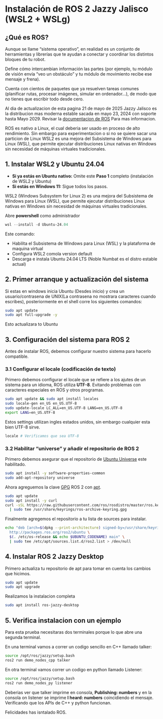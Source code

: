 # Instalación de ROS 2 Jazzy Jalisco (WSL2 + WSLg)

## ¿Qué es ROS?

Aunque se llame “sistema operativo”, en realidad es un conjunto de herramientas y librerías que te ayudan a conectar y coordinar los distintos bloques de tu robot.

Define cómo intercambian información las partes (por ejemplo, tu módulo de visión envía “veo un obstáculo” y tu módulo de movimiento recibe ese mensaje y frena).

Cuenta con cientos de paquetes que ya resuelven tareas comunes (planificar rutas, procesar imágenes, simular en ordenador…), de modo que no tienes que escribir todo desde cero.

Al dia de actualizacion de esta pagina 21 de mayo de 2025 Jazzy Jalisco es la distribucion mas moderna estable sacada en mayo 23, 2024 con soporte hasta Mayo 2029. Revisar la [documentacion de ROS](https://docs.ros.org/en/rolling/Releases.html "ROS2 Distributions") Para mas informacion.

ROS es nativo a Linux, el cual deberia ser usado en proceso de alto rendimiento. Sin embargo para experimentacion o si no se quiere sacar una particion de Linux WSL2 es una mejora del Subsistema de Windows para Linux (WSL), que permite ejecutar distribuciones Linux nativas en Windows sin necesidad de máquinas virtuales tradicionales.

## 1. Instalar WSL2 y Ubuntu 24.04  
- **Si ya estás en Ubuntu nativo:**  Omite este **Paso 1** completo (instalación de WSL2 y Ubuntu)
- **Si estás en Windows 11:**  Sigue todos los pasos. 

WSL2 (Windows Subsystem for Linux 2) es una mejora del Subsistema de Windows para Linux (WSL), que permite ejecutar distribuciones Linux nativas en Windows sin necesidad de máquinas virtuales tradicionales.

Abre **powershell** como administrador 
```powershell
wsl --install -d Ubuntu-24.04
```
Este comando:

- Habilita el Subsistema de Windows para Linux (WSL) y la plataforma de maquina virtual
- Configura WSL2 comola version default
- Descarga e instala Ubuntu 24.04 LTS (Noble Numbat es el distro estable actual)

## 2.  Primer arranque y actualización del sistema

Si estas en windows inicia Ubuntu (Desdes inicio) y crea un usuario/contrasena de UNIX(La contrasena no mostrara caracteres cuando escribes), posteriormente en el shell corre los siguientes comandos:

```bash
sudo apt update
sudo apt full-upgrade -y
```
Esto actualizara to Ubuntu

## 3. Configuración del sistema para ROS 2

Antes de instalar ROS, debemos configurar nuestro sistema para hacerlo compatible.

### 3.1 Configurar el locale (codificación de texto)

Primero debemos configurar el locale que se refiere a los ajutes de un sistema para un idioma, ROS utiliza **UTF-8**.  Evitando problemas con caracteres especiales en ROS y otros programas.

```bash
sudo apt update && sudo apt install locales
sudo locale-gen en_US en_US.UTF-8
sudo update-locale LC_ALL=en_US.UTF-8 LANG=en_US.UTF-8
export LANG=en_US.UTF-8
```
Estos settings utilizan ingles estados unidos, sin embargo cualquier esta bien UTF-8 sirve.

```bash
locale # Verificamos que sea UTF-8
```

### 3.2 Habilitar “universe” y añadir el repositorio de ROS 2

Primero debemos asegurar que el repositorio de [Ubuntu Universe](https://docs.ros.org/en/rolling/Releases.html "Ubuntu Repositories") este habilitado. 

```bash
sudo apt install -y software-properties-common
sudo add-apt-repository universe
```

Ahora agreguemos la clave [GPG](https://es.wikipedia.org/wiki/GNU_Privacy_Guard "GNU Privacy Guard (GnuPG o GPG)") ROS 2 con [apt](https://es.wikipedia.org/wiki/GNU_Privacy_Guard "Advanced Packaging Tool").

```bash
sudo apt update
sudo apt install -y curl
curl -sSL https://raw.githubusercontent.com/ros/rosdistro/master/ros.key \
  | sudo tee /usr/share/keyrings/ros-archive-keyring.gpg
```

Finalmente agregemos el repositorio a tu lista de sources para instalar.

```bash
echo "deb [arch=$(dpkg --print-architecture) signed-by=/usr/share/keyrings/ros-archive-keyring.gpg] \
  http://packages.ros.org/ros2/ubuntu \
  $(. /etc/os-release && echo $UBUNTU_CODENAME) main" \
  | sudo tee /etc/apt/sources.list.d/ros2.list > /dev/null
```

## 4. Instalar ROS 2 Jazzy Desktop

Primero actualiza tu repositorio de apt para tomar en cuenta los cambios que hicimos.
```bash
sudo apt update
sudo apt upgrade
```

Realizamos la instalacion completa

```bash
sudo apt install ros-jazzy-desktop
```

## 5. Verifica instalacion con un ejemplo

Para esta prueba necesitaras dos terminales porque lo que abre una segunda terminal.

En una terminal vamos a correr un codigo sencillo en C++ llamado talker:

```bash
source /opt/ros/jazzy/setup.bash
ros2 run demo_nodes_cpp talker
```

En otra terminal vamos correr un codigo en python llamado Listener:

```bash
source /opt/ros/jazzy/setup.bash
ros2 run demo_nodes_py listener
```

Deberias ver que talker imprime en consola, **Publishing: numbers** y en la consola on listener se imprime **I heard: numbers** coincidiendo el mensaje. Verificando que los APIs de C++ y python funcionan.

Felicidades has isntalado ROS.